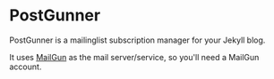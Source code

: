 # PostGunner

PostGunner is a mailinglist subscription manager for your Jekyll blog.

It uses [MailGun](http://mailgun.com) as the mail server/service, so you'll need a MailGun account.

